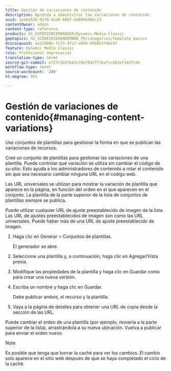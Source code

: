 ```yaml
---
title: Gestión de variaciones de contenido
description: Aprenda a administrar las variaciones de contenido.
uuid: 1e40a526-02f8-41d9-886f-6d094546bc13
contentOwner: admin
content-type: reference
products: SG_EXPERIENCEMANAGER/Dynamic-Media-Classic
geptopics: SG_SCENESEVENONDEMAND_PK/categories/template_basics
discoiquuid: aa129b0e-fc73-4fc2-a894-4560b3f46c4f
feature: Dynamic Media Classic
role: Profesional empresarial
translation-type: tm+mt
source-git-commit: e727c1b5fb43c7def842ff1bafcc8b3ef3437cde
workflow-type: tm+mt
source-wordcount: '249'
ht-degree: 95%

---
```



# Gestión de variaciones de contenido{#managing-content-variations}

Use conjuntos de plantillas para gestionar la forma en que se publican las variaciones de recursos.

Cree un conjunto de plantillas para gestionar las variaciones de una plantilla. Puede controlar qué variación se utiliza sin cambiar el código de su sitio. Esto ayuda a los administradores de contenido a rotar el contenido sin que sea necesario cambiar ninguna URL en el código web.

Las URL universales se utilizan para mostrar la variación de plantilla que aparece en la página, en función del orden en el que aparecen en el conjunto. La plantilla de la parte superior de la lista de conjuntos de plantillas siempre se publica.

Puede utilizar cualquier URL de ajuste preestablecido de imagen de la lista. Las URL de ajustes preestablecidos de imagen son como las URL universales. Puede haber más de una URL de ajuste preestablecido de imagen.

1. Haga clic en Generar > Conjuntos de plantillas.

   El generador se abre.

1. Seleccione una plantilla y, a continuación, haga clic en Agregar/Vista previa.
1. Modifique las propiedades de la plantilla y haga clic en Guardar como para crear una nueva versión.
1. Escriba un nombre y haga clic en Guardar.

   Debe publicar ambos, el recurso y la plantilla.

1. Vaya a la página de detalles para obtener una URL de copia desde la sección de las URL.

Puede cambiar el orden de una plantilla (por ejemplo, moverla a la parte superior de la lista), arrastrándola a su nueva ubicación. Vuelva a publicar para enviar el orden nuevo.

>[!NOTE]
>
>Es posible que tenga que borrar la caché para ver los cambios. El cambio solo aparece en el sitio web después de que se haya completado el ciclo de la caché.


